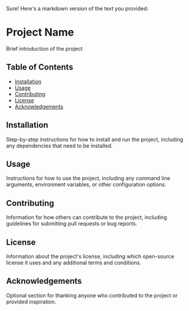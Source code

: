 <div class="markdown prose w-full break-words dark:prose-invert dark"><p>Sure! Here's a markdown version of the text you provided:</p><h1>Project Name</h1><p>Brief introduction of the project</p><h2>Table of Contents</h2><ul><li><a href="#installation" target="_new">Installation</a></li><li><a href="#usage" target="_new">Usage</a></li><li><a href="#contributing" target="_new">Contributing</a></li><li><a href="#license" target="_new">License</a></li><li><a href="#acknowledgements" target="_new">Acknowledgements</a></li></ul><h2>Installation</h2><p>Step-by-step instructions for how to install and run the project, including any dependencies that need to be installed.</p><h2>Usage</h2><p>Instructions for how to use the project, including any command line arguments, environment variables, or other configuration options.</p><h2>Contributing</h2><p>Information for how others can contribute to the project, including guidelines for submitting pull requests or bug reports.</p><h2>License</h2><p>Information about the project's license, including which open-source license it uses and any additional terms and conditions.</p><h2>Acknowledgements</h2><p>Optional section for thanking anyone who contributed to the project or provided inspiration.</p></div>
